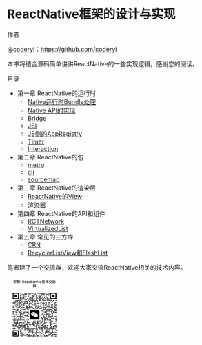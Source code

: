 # ReactNative框架的设计与实现

作者

@[coderyi](http://coderyi.com/)：https://github.com/coderyi

本书将结合源码简单讲讲ReactNative的一些实现逻辑，感谢您的阅读。

目录

- 第一章 ReactNative的运行时
  - [Native运行时Bundle处理](http://coderyi.com/ReactNativeImplementation/article/bundle/bundle.html)
  - [Native API的实现](http://coderyi.com/ReactNativeImplementation/article/API/API.html)
  - [Bridge](http://coderyi.com/ReactNativeImplementation/article/bridge/bridge.html)
  - [JSI](http://coderyi.com/ReactNativeImplementation/article/JSI/JSI.html)
  - [JS侧的AppRegistry](http://coderyi.com/ReactNativeImplementation/article/AppRegistry/AppRegistry.html)
  - [Timer](http://coderyi.com/ReactNativeImplementation/article/timer/timer.html)
  - [Interaction](http://coderyi.com/ReactNativeImplementation/article/interaction/interaction.html)
- 第二章 ReactNative的包
  - [metro](http://coderyi.com/ReactNativeImplementation/article/metro/metro.html)
  - [cli](http://coderyi.com/ReactNativeImplementation/article/cli/cli.html)
  - [sourcemap](http://coderyi.com/ReactNativeImplementation/article/sourcemap/sourcemap.html)
- 第三章 ReactNative的渲染层
  - [ReactNative的View](http://coderyi.com/ReactNativeImplementation/article/view/view.html)
  - [渲染器](http://coderyi.com/ReactNativeImplementation/article/render/render.html)
- 第四章 ReactNative的API和组件
  - [RCTNetwork](http://coderyi.com/ReactNativeImplementation/article/RCTNetwork/RCTNetwork.html)
  - [VirtualizedList](http://coderyi.com/ReactNativeImplementation/article/VirtualizedList/VirtualizedList.html)
- 第五章 常见的三方库
  - [CRN](http://coderyi.com/ReactNativeImplementation/article/CRN/CRN.html)
  - [RecyclerListView和FlashList](http://coderyi.com/ReactNativeImplementation/article/FlashList/FlashList.html)

笔者建了一个交流群，欢迎大家交流ReactNative相关的技术内容。

<img src= "./image/img.jpg" width="25%" />